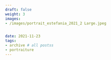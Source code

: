 ```yaml
---
draft: false
weight: 3
images:
- /images/portrait_estefania_2021_2 Large.jpeg


date: 2021-11-23
tags:
- archive # all postss
- portraiture
---
```


